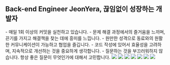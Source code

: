 
<h2>Back-end Engineer JeonYera, 끊임없이 성장하는 개발자</h2>
- 매일 1회 이상의 커밋을 실천하고 있습니다.
- 문제 해결 과정에서의 즐거움을 느끼며,  끈기를 가지고 해결책을 찾는 데에 흥미를 느낍니다.
- 원만한 성격으로 동료와의 원활한 커뮤니케이션이 가능하고 협업을 즐깁니다.
- 코드 작성에 있어서 효율성을 고려하며, 지속적으로 개선하는 것을 중요하게 생각합니다.
- 질문하는 것을 부끄러워하지 않습니다. 항상 좋은 질문이 무엇인가에 대해서 고민합니다.
<img src="https://img.shields.io/badge/Java-007054?style=flat-square&logoColor=white"/> <img src="https://img.shields.io/badge/Springboot-6DB33F?style=flat-square&logo=springboot&logoColor=white"/> <img src="https://img.shields.io/badge/Oracle-F80000?style=flat-square&logo=oracle&logoColor=white"/> <img src="https://img.shields.io/badge/JavaScript-F7DF1E?style=flat-square&logo=javascript&logoColor=white"/> <img src="https://img.shields.io/badge/HTML5-E34F26?style=flat-square&logo=html5&logoColor=white"/> <img src="https://img.shields.io/badge/CSS3-1572B6?style=flat-square&logo=css3&logoColor=white"/> <img src="https://img.shields.io/badge/Jquery-0769AD?style=flat-square&logo=jquery&logoColor=white"/>

<!--![Anurag's GitHub stats](https://github-readme-stats.vercel.app/api?username=JeonYera&show_icons=true&theme=buefy)-->
